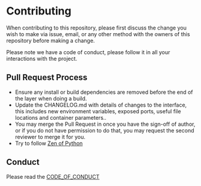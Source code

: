 # Contributing

When contributing to this repository, please first discuss the change you wish to make via issue, email, or any other method with the owners of this repository before making a change. 

Please note we have a code of conduct, please follow it in all your interactions with the project.

## Pull Request Process

* Ensure any install or build dependencies are removed before the end of the layer when doing a build.
* Update the CHANGELOG.md with details of changes to the interface, this includes new environment variables, exposed ports, useful file locations and container parameters..
* You may merge the Pull Request in once you have the sign-off of author, or if you do not have permission to do that, you may request the second reviewer to merge it for you.
* Try to follow [Zen of Python](https://en.wikipedia.org/wiki/Zen_of_Python)
## Conduct
Please read the [CODE_OF_CONDUCT](CODE_OF_CONDUCT.md)

